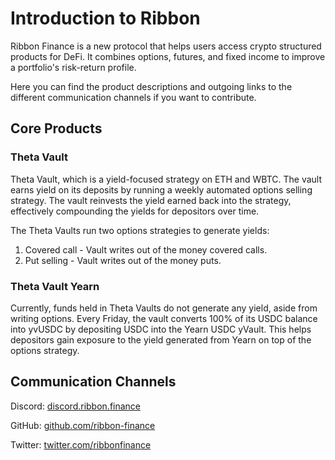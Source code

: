 # Introduction to Ribbon

Ribbon Finance is a new protocol that helps users access crypto structured products for DeFi. It combines options, futures, and fixed income to improve a portfolio's risk-return profile.

Here you can find the product descriptions and outgoing links to the different communication channels if you want to contribute.

## Core Products

### Theta Vault

Theta Vault, which is a yield-focused strategy on ETH and WBTC. The vault earns yield on its deposits by running a weekly automated options selling strategy. The vault reinvests the yield earned back into the strategy, effectively compounding the yields for depositors over time.

The Theta Vaults run two options strategies to generate yields:

1. Covered call - Vault writes  out of the money covered calls.
2. Put selling - Vault writes  out of the money puts.

### Theta Vault Yearn

Currently, funds held in Theta Vaults do not generate any yield, aside from writing options. Every Friday, the vault converts 100% of its USDC balance into yvUSDC by depositing USDC into the Yearn USDC yVault. This helps depositors gain exposure to the yield generated from Yearn on top of the options strategy.

## Communication Channels

Discord: [discord.ribbon.finance](http://discord.ribbon.finance/)

GitHub: [github.com/ribbon-finance](https://github.com/ribbon-finance)

Twitter: [twitter.com/ribbonfinance](https://twitter.com/ribbonfinance)







